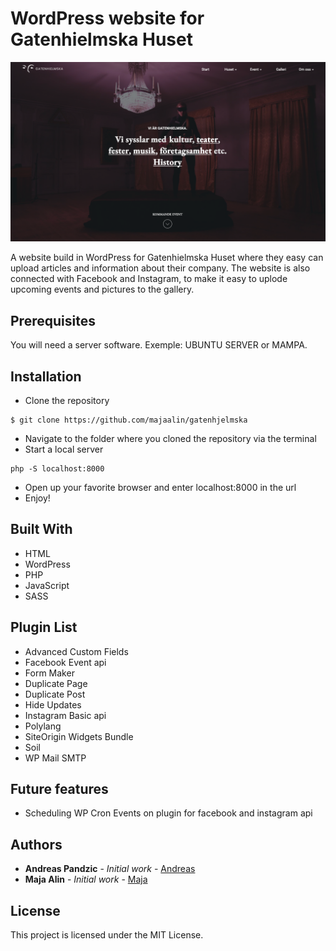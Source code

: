 # WordPress website for Gatenhielmska Huset

![Image description](readme.png)

A website build in WordPress for Gatenhielmska Huset where they easy can upload articles and information about their company. The website is also connected with Facebook and Instagram, to make it easy to uplode upcoming events and pictures to the gallery. 

## Prerequisites
You will need a server software. Exemple: UBUNTU SERVER or MAMPA.

## Installation
- Clone the repository
```
$ git clone https://github.com/majaalin/gatenhjelmska
```
- Navigate to the folder where you cloned the repository via the terminal
- Start a local server
```
php -S localhost:8000
```
- Open up your favorite browser and enter localhost:8000 in the url
- Enjoy!

## Built With
- HTML
- WordPress
- PHP
- JavaScript
- SASS

## Plugin List
- Advanced Custom Fields
- Facebook Event api
- Form Maker
- Duplicate Page
- Duplicate Post
- Hide Updates
- Instagram Basic api
- Polylang
- SiteOrigin Widgets Bundle
- Soil
- WP Mail SMTP

## Future features
- Scheduling WP Cron Events on plugin for facebook and instagram api 


## Authors
- **Andreas Pandzic** - *Initial work* - [Andreas](https://apandzic.github.io)
- **Maja Alin** - *Initial work* - [Maja](https://majaalin.github.io)

## License
This project is licensed under the MIT License.
